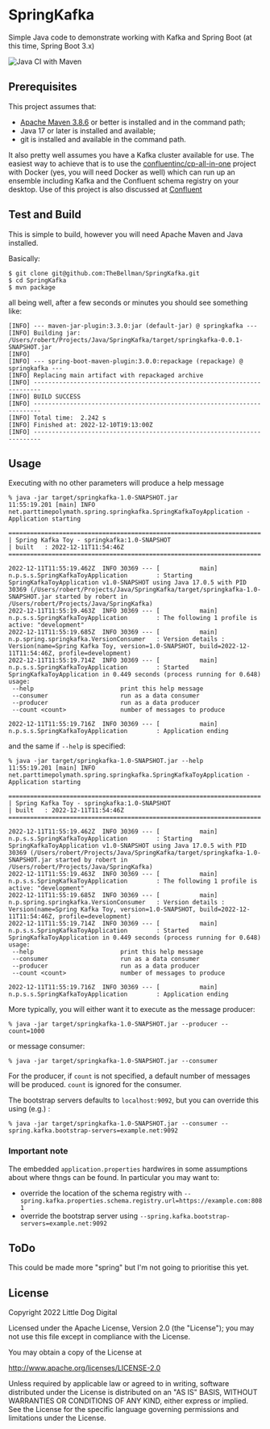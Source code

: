 # SpringKafka
Simple Java code to demonstrate working with Kafka and Spring Boot (at this time, Spring Boot 3.x)

![Java CI with Maven](https://github.com/TheBellman/SpringKafka/workflows/Java%20CI%20with%20Maven/badge.svg?branch=main)

## Prerequisites
This project assumes that:

 - [Apache Maven 3.8.6](https://maven.apache.org) or better is installed and in the command path;
 - Java 17 or later is installed and available;
 - git is installed and available in the command path.

It also pretty well assumes you have a Kafka cluster available for use. The easiest way to achieve that is to use the [confluentinc/cp-all-in-one](https://github.com/confluentinc/cp-all-in-one) project with Docker (yes, you will need Docker as well) which can run up an ensemble including Kafka and the Confluent schema registry on your desktop. Use of this project is also discussed at [Confluent](https://docs.confluent.io/platform/current/tutorials/build-your-own-demos.html)

## Test and Build
This is simple to build, however you will need Apache Maven and Java installed.

Basically:

```shell
$ git clone git@github.com:TheBellman/SpringKafka.git
$ cd SpringKafka
$ mvn package
```

all being well, after a few seconds or minutes you should see something like:

```shell
[INFO] --- maven-jar-plugin:3.3.0:jar (default-jar) @ springkafka ---
[INFO] Building jar: /Users/robert/Projects/Java/SpringKafka/target/springkafka-0.0.1-SNAPSHOT.jar
[INFO] 
[INFO] --- spring-boot-maven-plugin:3.0.0:repackage (repackage) @ springkafka ---
[INFO] Replacing main artifact with repackaged archive
[INFO] ------------------------------------------------------------------------
[INFO] BUILD SUCCESS
[INFO] ------------------------------------------------------------------------
[INFO] Total time:  2.242 s
[INFO] Finished at: 2022-12-10T19:13:00Z
[INFO] ------------------------------------------------------------------------
```

## Usage
Executing with no other parameters will produce a help message

```shell
% java -jar target/springkafka-1.0-SNAPSHOT.jar           
11:55:19.201 [main] INFO net.parttimepolymath.spring.springkafka.SpringKafkaToyApplication - Application starting

======================================================================
| Spring Kafka Toy - springkafka:1.0-SNAPSHOT
| built   : 2022-12-11T11:54:46Z
======================================================================

2022-12-11T11:55:19.462Z  INFO 30369 --- [           main] n.p.s.s.SpringKafkaToyApplication        : Starting SpringKafkaToyApplication v1.0-SNAPSHOT using Java 17.0.5 with PID 30369 (/Users/robert/Projects/Java/SpringKafka/target/springkafka-1.0-SNAPSHOT.jar started by robert in /Users/robert/Projects/Java/SpringKafka)
2022-12-11T11:55:19.463Z  INFO 30369 --- [           main] n.p.s.s.SpringKafkaToyApplication        : The following 1 profile is active: "development"
2022-12-11T11:55:19.685Z  INFO 30369 --- [           main] n.p.spring.springkafka.VersionConsumer   : Version details : Version(name=Spring Kafka Toy, version=1.0-SNAPSHOT, build=2022-12-11T11:54:46Z, profile=development)
2022-12-11T11:55:19.714Z  INFO 30369 --- [           main] n.p.s.s.SpringKafkaToyApplication        : Started SpringKafkaToyApplication in 0.449 seconds (process running for 0.648)
usage:
 --help                        print this help message
 --consumer                    run as a data consumer
 --producer                    run as a data producer
 --count <count>               number of messages to produce

2022-12-11T11:55:19.716Z  INFO 30369 --- [           main] n.p.s.s.SpringKafkaToyApplication        : Application ending
```

and the same if `--help` is specified:

```shell
% java -jar target/springkafka-1.0-SNAPSHOT.jar --help           
11:55:19.201 [main] INFO net.parttimepolymath.spring.springkafka.SpringKafkaToyApplication - Application starting

======================================================================
| Spring Kafka Toy - springkafka:1.0-SNAPSHOT
| built   : 2022-12-11T11:54:46Z
======================================================================

2022-12-11T11:55:19.462Z  INFO 30369 --- [           main] n.p.s.s.SpringKafkaToyApplication        : Starting SpringKafkaToyApplication v1.0-SNAPSHOT using Java 17.0.5 with PID 30369 (/Users/robert/Projects/Java/SpringKafka/target/springkafka-1.0-SNAPSHOT.jar started by robert in /Users/robert/Projects/Java/SpringKafka)
2022-12-11T11:55:19.463Z  INFO 30369 --- [           main] n.p.s.s.SpringKafkaToyApplication        : The following 1 profile is active: "development"
2022-12-11T11:55:19.685Z  INFO 30369 --- [           main] n.p.spring.springkafka.VersionConsumer   : Version details : Version(name=Spring Kafka Toy, version=1.0-SNAPSHOT, build=2022-12-11T11:54:46Z, profile=development)
2022-12-11T11:55:19.714Z  INFO 30369 --- [           main] n.p.s.s.SpringKafkaToyApplication        : Started SpringKafkaToyApplication in 0.449 seconds (process running for 0.648)
usage:
 --help                        print this help message
 --consumer                    run as a data consumer
 --producer                    run as a data producer
 --count <count>               number of messages to produce

2022-12-11T11:55:19.716Z  INFO 30369 --- [           main] n.p.s.s.SpringKafkaToyApplication        : Application ending
```

More typically, you will either want it to execute as the message producer:

```shell
% java -jar target/springkafka-1.0-SNAPSHOT.jar --producer --count=1000
```

or message consumer:

```shell
% java -jar target/springkafka-1.0-SNAPSHOT.jar --consumer
```

For the producer, if `count` is not specified, a default number of messages will be produced. `count` is ignored for the consumer.

The bootstrap servers defaults to `localhost:9092`, but you can override this using (e.g.) :

```shell
% java -jar target/springkafka-1.0-SNAPSHOT.jar --consumer --spring.kafka.bootstrap-servers=example.net:9092
```

### Important note
The embedded `application.properties` hardwires in some assumptions about where thngs can be found. In particular you may want to:
 - override the location of the schema registry with `--spring.kafka.properties.schema.registry.url=https://example.com:8081`
 - override the bootstrap server using `--spring.kafka.bootstrap-servers=example.net:9092`

## ToDo
This could be made more "spring" but I'm not going to prioritise this yet.

## License

Copyright 2022 Little Dog Digital

Licensed under the Apache License, Version 2.0 (the "License"); you may not use this file except in compliance with the License.

You may obtain a copy of the License at

http://www.apache.org/licenses/LICENSE-2.0

Unless required by applicable law or agreed to in writing, software distributed under the License is distributed on an "AS IS" BASIS, WITHOUT WARRANTIES OR CONDITIONS OF ANY KIND, either express or implied. See the License for the specific language governing permissions and limitations under the License.
